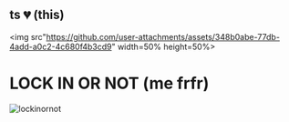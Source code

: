 ## ts 💔 (this)
<img src"https://github.com/user-attachments/assets/348b0abe-77db-4add-a0c2-4c680f4b3cd9" width=50% height=50%>
# LOCK IN OR NOT (me frfr)
![lockinornot](https://github.com/user-attachments/assets/fa935207-1d9d-476f-910f-850783e2a858)


<!--
**ItsAlexFS/ItsAlexFS** is a ✨ _special_ ✨ repository because its `README.md` (this file) appears on your GitHub profile.

Here are some ideas to get you started:

- 🔭 I’m currently working on ...
- 🌱 I’m currently learning ...![Uploading unknown.png…]()

- 👯 I’m looking to collaborate on ...
- 🤔 I’m looking for help with ...
- 💬 Ask me about ...
- 📫 How to reach me: ...
- 😄 Pronouns: ...
- ⚡ Fun fact: ...
-->
